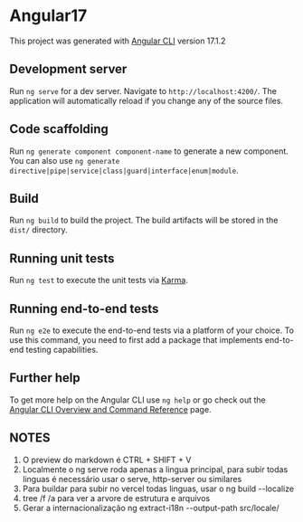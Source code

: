 # Angular17 

This project was generated with [Angular CLI](https://github.com/angular/angular-cli) version 17.1.2

## Development server

Run `ng serve` for a dev server. Navigate to `http://localhost:4200/`. The application will automatically reload if you change any of the source files.

## Code scaffolding

Run `ng generate component component-name` to generate a new component. You can also use `ng generate directive|pipe|service|class|guard|interface|enum|module`.

## Build

Run `ng build` to build the project. The build artifacts will be stored in the `dist/` directory.

## Running unit tests

Run `ng test` to execute the unit tests via [Karma](https://karma-runner.github.io).

## Running end-to-end tests

Run `ng e2e` to execute the end-to-end tests via a platform of your choice. To use this command, you need to first add a package that implements end-to-end testing capabilities.

## Further help

To get more help on the Angular CLI use `ng help` or go check out the [Angular CLI Overview and Command Reference](https://angular.io/cli) page.


## NOTES

1. O preview do markdown é CTRL + SHIFT + V
2. Localmente o ng serve roda apenas a lingua principal, para subir todas linguas é necessário usar o serve, http-server ou similares
3. Para buildar para subir no vercel todas linguas, usar o ng build --localize
4. tree /f /a para ver a arvore de estrutura e arquivos
5. Gerar a internacionalização ng extract-i18n --output-path src/locale/